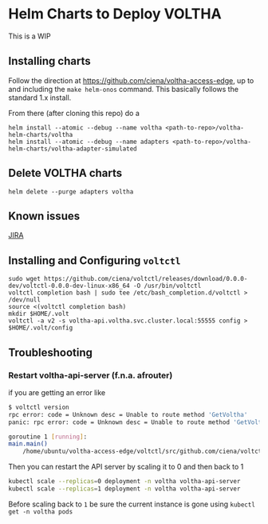 # Helm Charts to Deploy VOLTHA
This is a WIP

## Installing charts

Follow the direction at https://github.com/ciena/voltha-access-edge, up to and including the `make helm-onos` command. This basically follows the standard 1.x install.

From there (after cloning this repo) do a 
```
helm install --atomic --debug --name voltha <path-to-repo>/voltha-helm-charts/voltha
helm install --atomic --debug --name adapters <path-to-repo>/voltha-helm-charts/voltha-adapter-simulated
```

## Delete VOLTHA charts
```
helm delete --purge adapters voltha
```

## Known issues
[JIRA](https://jira.opencord.org/issues/?jql=status%20not%20in%20%28closed%2C%20Done%2CResolved%29%20and%20labels%20in%20%28helm%29%20and%20affectedVersion%20in%20%28%22VOLTHA%20v2.0%22%29)

## Installing and Configuring `voltctl`
```
sudo wget https://github.com/ciena/voltctl/releases/download/0.0.0-dev/voltctl-0.0.0-dev-linux-x86_64 -O /usr/bin/voltctl
voltctl completion bash | sudo tee /etc/bash_completion.d/voltctl > /dev/null
source <(voltctl completion bash)
mkdir $HOME/.volt
voltctl -a v2 -s voltha-api.voltha.svc.cluster.local:55555 config > $HOME/.volt/config
```

## Troubleshooting
### Restart voltha-api-server (f.n.a. afrouter)
if you are getting an error like
```bash
$ voltctl version
rpc error: code = Unknown desc = Unable to route method 'GetVoltha'
panic: rpc error: code = Unknown desc = Unable to route method 'GetVoltha'

goroutine 1 [running]:
main.main()
    /home/ubuntu/voltha-access-edge/voltctl/src/github.com/ciena/voltctl/cmd/voltctl.go:48 +0x56d
```

Then you can restart the API server by scaling it to 0 and then back to 1
```bash
kubectl scale --replicas=0 deployment -n voltha voltha-api-server
kubectl scale --replicas=1 deployment -n voltha voltha-api-server
```

Before scaling back to `1` be sure the current instance is gone using `kubectl get -n voltha pods`
